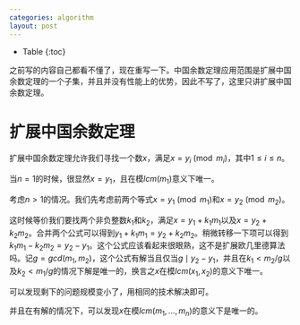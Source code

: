 ```yaml
---
categories: algorithm
layout: post
---
```


- Table
{:toc}

之前写的内容自己都看不懂了，现在重写一下。中国余数定理应用范围是扩展中国余数定理的一个子集，并且并没有性能上的优势，因此不写了，这里只讲扩展中国余数定理。

# 扩展中国余数定理

扩展中国余数定理允许我们寻找一个数$x$，满足$x=y_i\pmod {m_i}$，其中$1\leq i\leq n$。

当$n=1$的时候，很显然$x=y_1$，且在模$lcm(m_1)$意义下唯一。

考虑$n>1$的情况。我们先考虑前两个等式$x=y_1\pmod {m_1}$和$x=y_2\pmod {m_2}$。

这时候等价我们要找两个非负整数$k_1$和$k_2$，满足$x=y_1+k_1 m_1$以及$x=y_2+k_2 m_2$。合并两个公式可以得到$y_1+k_1m_1=y_2+k_2m_2$。稍微转移一下项可以得到$k_1m_1-k_2m_2=y_2-y_1$。这个公式应该看起来很眼熟，这不是扩展欧几里德算法吗。记$g=gcd(m_1,m_2)$，这个公式有解当且仅当$g\mid y_2-y_1$，并且在$k_1<m_2/g$以及$k_2<m_1/g$的情况下解是唯一的，换言之$x$在模$lcm(x_1,x_2)$的意义下唯一。

可以发现剩下的问题规模变小了，用相同的技术解决即可。

并且在有解的情况下，可以发现$x$在模$lcm(m_1,\ldots,m_n)$的意义下是唯一的。